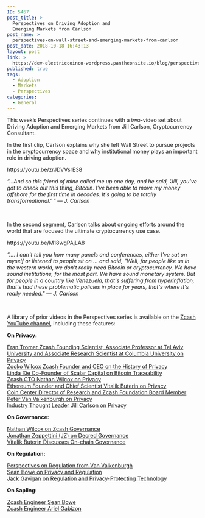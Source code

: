 ```yaml
---
ID: 5467
post_title: >
  Perspectives on Driving Adoption and
  Emerging Markets from Carlson
post_name: >
  perspectives-on-wall-street-and-emerging-markets-from-carlson
post_date: 2018-10-18 16:43:13
layout: post
link: >
  https://dev-electriccoinco-wordpress.pantheonsite.io/blog/perspectives-on-wall-street-and-emerging-markets-from-carlson/
published: true
tags:
  - Adoption
  - Markets
  - Perspectives
categories:
  - General
---
```

<!-- wp:paragraph -->
<p>This week’s Perspectives series continues with a two-video set about Driving Adoption and Emerging Markets from Jill Carlson, Cryptocurrency Consultant.</p>
<!-- /wp:paragraph -->

<!-- wp:paragraph -->
<p>In the first clip, Carlson explains why she left Wall Street to pursue projects in the cryptocurrency space and why institutional money plays an important role in driving adoption.</p>
<!-- /wp:paragraph -->

<!-- wp:core-embed/youtube {"url":"https://youtu.be/zrJDVVsrE38","type":"video","providerNameSlug":"youtube"} -->
<p>https://youtu.be/zrJDVVsrE38</p>
<!-- /wp:core-embed/youtube -->

<!-- wp:paragraph -->
<p><em>“...And so this friend of mine called me up one day, and he said, ‘Jill, you've got to check out this thing, Bitcoin. I've been able to move my money offshore for the first time in decades. It's going to be totally transformational.’ ”&nbsp;— J. Carlson</em></p>
<!-- /wp:paragraph -->

<!-- wp:paragraph -->
<p>&nbsp;</p>
<!-- /wp:paragraph -->

<!-- wp:paragraph -->
<p>In the second segment, Carlson talks about ongoing efforts around the world that are focused the ultimate cryptocurrency use case.</p>
<!-- /wp:paragraph -->

<!-- wp:core-embed/youtube {"url":"https://youtu.be/M18wgPAjLA8","type":"video","providerNameSlug":"youtube"} -->
<p>https://youtu.be/M18wgPAjLA8</p>
<!-- /wp:core-embed/youtube -->

<!-- wp:paragraph -->
<p><em>“.... I can't tell you how many panels and conferences, either I've sat on myself or listened to people sit on … and said, "Well, for people like us in the western world, we don't really need Bitcoin or cryptocurrency. We have sound institutions, for the most part. We have sound monetary system. But for people in a country like Venezuela, that's suffering from hyperinflation, that's had these problematic policies in place for years, that's where it's really needed." — J. Carlson</em></p>
<!-- /wp:paragraph -->

<!-- wp:paragraph -->
<p>&nbsp;</p>
<!-- /wp:paragraph -->

<!-- wp:paragraph -->
<p>A library of prior videos in the Perspectives series is available on the <a href="https://www.youtube.com/playlist?list=PLVm6KZ09QEQw3EvlfI-NcZUJ5NzFUyqxY">Zcash YouTube channel</a>, including these features:</p>
<!-- /wp:paragraph -->

<!-- wp:paragraph -->
<p><strong>On Privacy:</strong></p>
<!-- /wp:paragraph -->

<!-- wp:paragraph -->
<p><a href="https://youtu.be/qRypm80AOmM">Eran Tromer Zcash Founding Scientist, Associate Professor at Tel Aviv University and Associate Research Scientist at Columbia University on Privacy</a><br><a href="https://youtu.be/F92QSYIpSCk">Zooko Wilcox Zcash Founder and CEO on the History of Privacy</a><br><a href="https://youtu.be/4lI1s3rLPDo">Linda Xie Co-Founder of Scalar Capital on Bitcoin Traceability</a><br><a href="https://youtu.be/xyNbW5Mdhrw">Zcash CTO Nathan Wilcox on Privacy</a><br><a href="https://youtu.be/gcV9KlnW-dc">Ethereum Founder and Chief Scientist Vitalik Buterin on Privacy</a><br><a href="https://youtu.be/ATOSViH5YjY">Coin Center Director of Research and Zcash Foundation Board Member Peter Van Valkenburgh on Privacy</a><br><a href="https://youtu.be/yDm2XGrGIDQ">Industry Thought Leader Jill Carlson on Privacy</a></p>
<!-- /wp:paragraph -->

<!-- wp:paragraph -->
<p><strong>On Governance:</strong></p>
<!-- /wp:paragraph -->

<!-- wp:paragraph -->
<p><a href="https://youtu.be/CaRgCsreBDU">Nathan Wilcox on Zcash Governance<br></a><a href="https://youtu.be/0q6j5Kcogwc">Jonathan Zeppettini (JZ) on Decred Governance</a><br><a href="https://youtu.be/w-CH_5il9aU">Vitalik Buterin Discusses On-chain Governance</a></p>
<!-- /wp:paragraph -->

<!-- wp:paragraph -->
<p><strong>On Regulation:</strong></p>
<!-- /wp:paragraph -->

<!-- wp:paragraph -->
<p><a href="https://z.cash/blog/perspectives-on-regulation-from-van-valkenburgh/">Perspectives on Regulation from Van Valkenburgh</a><br><a href="https://youtu.be/jKjssvbYGCA">Sean Bowe on Privacy and Regulation</a><br><a href="https://youtu.be/o7gs4f8noHc">Jack Gavigan on Regulation and Privacy-Protecting Technology</a></p>
<!-- /wp:paragraph -->

<!-- wp:paragraph -->
<p><strong>On Sapling:</strong></p>
<!-- /wp:paragraph -->

<!-- wp:paragraph -->
<p><a href="https://youtu.be/KECoajyj8v8">Zcash Engineer Sean Bowe</a><br><a href="https://youtu.be/zPFhr546oYc">Zcash Engineer Ariel Gabizon</a></p>
<!-- /wp:paragraph -->